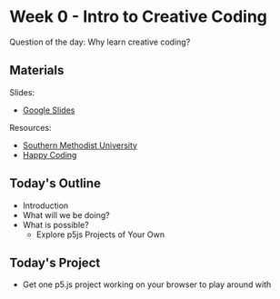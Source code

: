 # Week 0 - Intro to Creative Coding 

Question of the day: Why learn creative coding?

## Materials
Slides: 
- [Google Slides](https://docs.google.com/presentation/d/1IftjD9ZGTbl6xcgmCoELiLYfCibdPkIKJ8iZiEhMPEI/edit#slide=id.gc6f73a04f_0_0)

Resources:
- [Southern Methodist University](https://www.smu.edu/meadows/newsandevents/news/2023/what-is-creative-coding)
- [Happy Coding](https://happycoding.io/tutorials/p5js/welcome-to-coding) 

## Today's Outline
- Introduction
- What will we be doing?
- What is possible?
    - Explore p5js Projects of Your Own

## Today's Project
- Get one p5.js project working on your browser to play around with
